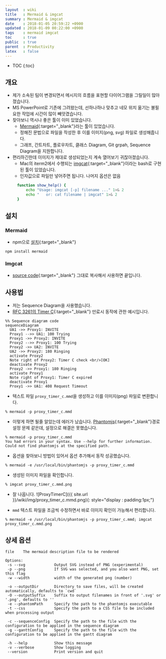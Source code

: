 ```yaml
---
layout  : wiki
title   : Mermaid & imgcat
summary : Mermaid & imgcat
date    : 2018-01-05 20:59:22 +0900
updated : 2018-01-09 00:22:00 +0900
tags    : mermaid imgcat
toc     : true
public  : true
parent  : Productivity
latex   : false
---
```

* TOC
{:toc}

## 개요
* 제가 소속된 팀이 변경되면서 메시지의 흐름을 표현할 다이어그램을 그릴일이 많아졌습니다.
* MS PowerPoint로 기존에 그려왔는데, 선하나하나 맞추고 네모 위치 옮기는 불필요한 작업에 시간이 많이 빼앗겼습니다.
* 찾아보니 역시나 좋은 툴이 이미 있었습니다.
  * [Mermaid](https://github.com/knsv/mermaid){:target="_blank"}라는 툴이 있었습니다.
  * 정해진 문법으로 파일을 작성한 후 이를 이미지(png, svg) 파일로 생성해줍니다.
  * 그래프, 간트차트, 플로우차트, 클래스 Diagram, Git grpah, Sequence Diagram을 지원합니다.
* 편리하긴한데 이미지가 제대로 생성되었는지 계속 열어보기 귀찮아졌습니다.
  * Mac의 iterm2에서 수행되는 [imgcat](https://apple.stackexchange.com/questions/256322/how-to-install-imgcat-on-iterm2){:target="_blank"}이라는 bash로 구현된 툴이 있었습니다.
  * 인자값으로 파일만 넣어주면 됩니다. 나머지 옵션은 없음
  ```bash
	function show_help() {
		echo "Usage: imgcat [-p] filename ..." 1>& 2
		echo "   or: cat filename | imgcat" 1>& 2
	}
  ```


## 설치

### Mermaid
* npm으로 [설치](https://www.npmjs.com/package/mermaid){:target="_blank"}
```
npm install mermaid
```

### Imgcat
* [source code](https://raw.githubusercontent.com/gnachman/iTerm2/master/tests/imgcat){:target="_blank"} 그대로 복사해서 사용하면 끝입니다.


## 사용법
  * 저는 Sequence Diagram을 사용했습니다. 
  * [RFC 3261의 Timer C](https://tools.ietf.org/html/rfc3261#section-16.8){:target="_blank"} 만료시 동작에 관한 예시입니다.
  ```
%% Sequence diagram code
sequenceDiagram
    UA1 ->> Proxy1: INVITE
    Proxy1 -->> UA1: 100 Trying
    Proxy1 ->> Proxy2: INVITE
    Proxy2 -->> Proxy1: 100 Trying
    Proxy2 ->> UA2: INVITE
    UA2 ->> Proxy2: 180 Ringing
    activate Proxy2
    Note right of Proxy2: Timer C check <br/>[OK]
    deactivate Proxy2
    Proxy2 ->> Proxy1: 180 Ringing
    activate Proxy1
    Note right of Proxy1: Timer C expired
    deactivate Proxy1
    Proxy1 ->> UA1: 408 Request Timeout
  ```
  * 텍스트 파일 `proxy_timer_c.mmd`을 생성하고 이를 이미지(png) 파일로 변환합니다.
  ```
% mermaid -p proxy_timer_c.mmd
  ``` 
  * 이렇게 하면 될줄 알았는데 에러가 났습니다. [Phantomjs](http://phantomjs.org/download.html){:target="_blank"}경로 설정 문제 같은데, 설정으로 해결은 못했습니다.
  ```
% mermaid -p proxy_timer_c.mmd
You had errors in your syntax. Use --help for further information.
Could not find phantomjs at the specified path.
  ```
  * 옵션을 찾아보니 방법이 있어서 옵션 추가해서 동작 성공했습니다.
  ```
% mermaid -e /usr/local/bin/phantomjs -p proxy_timer_c.mmd
  ```
  * 생성된 이미지 파일을 확인합니다.
  ```
% imgcat proxy_timer_c.mmd.png
  ```
  
  * 잘 나옵니다.
  ![ProxyTimerC]({{ site.url }}/wiki/img/proxy_timer_c.mmd.png){: style="display : padding:1px;"}
 
  * `mmd` 텍스트 파일을 조금씩 수정하면서 바로 이미지 확인이 가능해서 편리합니다.
  ```
  % mermaid -e /usr/local/bin/phantomjs -p proxy_timer_c.mmd; imgcat proxy_timer_c.mmd.png
  ```

## 상세 옵션
 ```
 file    The mermaid description file to be rendered

Options:
  -s --svg             Output SVG instead of PNG (experimental)
  -p --png             If SVG was selected, and you also want PNG, set this flag
  -w --width           width of the generated png (number)
  
  -o --outputDir       Directory to save files, will be created automatically, defaults to `cwd`
  -O --outputSuffix    Suffix to output filenames in front of '.svg' or '.png', defaults to ''
  -e --phantomPath     Specify the path to the phantomjs executable
  -t --css             Specify the path to a CSS file to be included when processing output
  
  -c --sequenceConfig  Specify the path to the file with the configuration to be applied in the sequence diagram
  -g --ganttConfig     Specify the path to the file with the configuration to be applied in the gantt diagram
  
  -h --help            Show this message
  -v --verbose         Show logging
  --version            Print version and quit
  ```
